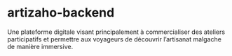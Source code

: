 # artizaho-backend
Une plateforme digitale visant principalement à commercialiser des ateliers participatifs et permettre aux voyageurs de découvrir l’artisanat malgache de manière immersive.
